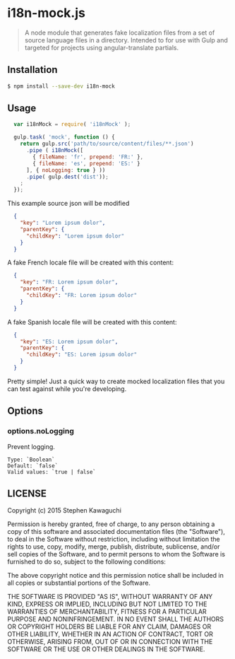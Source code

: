 # i18n-mock.js

> A node module that generates fake localization files from a set of source language files in a directory. Intended to for use with Gulp and targeted for projects using angular-translate partials.

## Installation

```sh
$ npm install --save-dev i18n-mock
```

## Usage

```js
  var i18nMock = require( 'i18nMock' );

  gulp.task( 'mock', function () {
    return gulp.src('path/to/source/content/files/**.json')
      .pipe ( i18nMock([
        { fileName: 'fr', prepend: 'FR:' },
        { fileName: 'es', prepend: 'ES:' }
      ], { noLogging: true } ))
      .pipe( gulp.dest('dist'));
    ;
  });

```

This example source json will be modified

```json
  {
    "key": "Lorem ipsum dolor",
    "parentKey": {
      "childKey": "Lorem ipsum dolor"
    }
  }
```

A fake French locale file will be created with this content:

```json
  {
    "key": "FR: Lorem ipsum dolor",
    "parentKey": {
      "childKey": "FR: Lorem ipsum dolor"
    }
  }
```

A fake Spanish locale file will be created with this content:

```json
  {
    "key": "ES: Lorem ipsum dolor",
    "parentKey": {
      "childKey": "ES: Lorem ipsum dolor"
    }
  }
```

Pretty simple! Just a quick way to create mocked localization files that you can test against while you're developing.

## Options

### options.noLogging

Prevent logging.

    Type: `Boolean`
    Default: `false`
    Valid values: `true | false`

## LICENSE

Copyright (c) 2015 Stephen Kawaguchi

Permission is hereby granted, free of charge, to any person obtaining a copy of this software and associated documentation files (the "Software"), to deal in the Software without restriction, including without limitation the rights to use, copy, modify, merge, publish, distribute, sublicense, and/or sell copies of the Software, and to permit persons to whom the Software is furnished to do so, subject to the following conditions:

The above copyright notice and this permission notice shall be included in all copies or substantial portions of the Software.

THE SOFTWARE IS PROVIDED "AS IS", WITHOUT WARRANTY OF ANY KIND, EXPRESS OR IMPLIED, INCLUDING BUT NOT LIMITED TO THE WARRANTIES OF MERCHANTABILITY, FITNESS FOR A PARTICULAR PURPOSE AND NONINFRINGEMENT. IN NO EVENT SHALL THE AUTHORS OR COPYRIGHT HOLDERS BE LIABLE FOR ANY CLAIM, DAMAGES OR OTHER LIABILITY, WHETHER IN AN ACTION OF CONTRACT, TORT OR OTHERWISE, ARISING FROM, OUT OF OR IN CONNECTION WITH THE SOFTWARE OR THE USE OR OTHER DEALINGS IN THE SOFTWARE.
